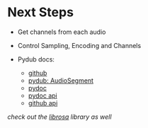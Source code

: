 Next Steps
===

+ Get channels from each audio
+ Control Sampling, Encoding and Channels

+ Pydub docs:
  + [github](https://github.com/jiaaro/pydub/)
  + [pydub: AudioSegment](https://media.readthedocs.org/pdf/audiosegment/stable/audiosegment.pdf)
  + [pydoc](https://www.pydoc.io/pypi/pydub-0.9.5/)
  + [pydoc api](https://www.pydoc.io/pypi/pydub-0.9.5/autoapi/audio_segment/index.html)
  + [github api](https://github.com/jiaaro/pydub/blob/master/API.markdown)

_check out the [librosa](https://librosa.github.io/) library as well_